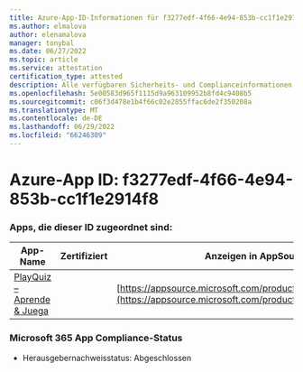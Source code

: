 ```yaml
---
title: Azure-App-ID-Informationen für f3277edf-4f66-4e94-853b-cc1f1e2914f8
ms.author: elmalova
author: elenamalova
manager: tonybal
ms.date: 06/27/2022
ms.topic: article
ms.service: attestation
certification_type: attested
description: Alle verfügbaren Sicherheits- und Complianceinformationen für f3277edf-4f66-4e94-853b-cc1f1e2914f8.
ms.openlocfilehash: 5e00583d965f1115d9a963109952b8fd4c9408b5
ms.sourcegitcommit: c06f3d478e1b4f66c02e2855ffac6de2f350208a
ms.translationtype: MT
ms.contentlocale: de-DE
ms.lasthandoff: 06/29/2022
ms.locfileid: "66246309"
---
```

# <a name="azure-app-id-f3277edf-4f66-4e94-853b-cc1f1e2914f8"></a>Azure-App ID: f3277edf-4f66-4e94-853b-cc1f1e2914f8


### <a name="apps-associated-with-this-id"></a>Apps, die dieser ID zugeordnet sind:
| **App-Name** | **Zertifiziert** | **Anzeigen in AppSource** |
|--------------|---------------|-----------------------|
| [PlayQuiz – Aprende &amp; Juega](../forward/WA200002820.md) |  | [https://appsource.microsoft.com/product/office/WA200002820](https://appsource.microsoft.com/product/office/WA200002820) |

### <a name="microsoft-365-app-compliance-status"></a>Microsoft 365 App Compliance-Status
- Herausgebernachweisstatus: Abgeschlossen
